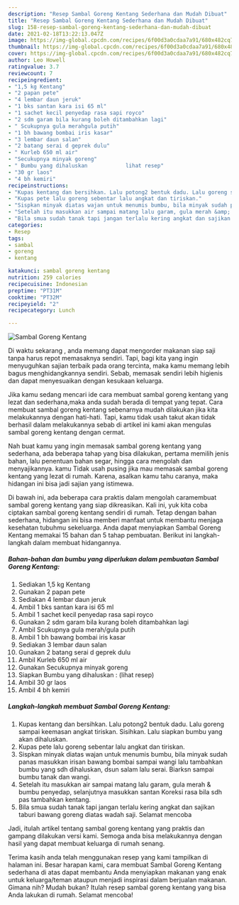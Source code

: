 ```yaml
---
description: "Resep Sambal Goreng Kentang Sederhana dan Mudah Dibuat"
title: "Resep Sambal Goreng Kentang Sederhana dan Mudah Dibuat"
slug: 158-resep-sambal-goreng-kentang-sederhana-dan-mudah-dibuat
date: 2021-02-18T13:22:13.047Z
image: https://img-global.cpcdn.com/recipes/6f00d3a0cdaa7a91/680x482cq70/sambal-goreng-kentang-foto-resep-utama.jpg
thumbnail: https://img-global.cpcdn.com/recipes/6f00d3a0cdaa7a91/680x482cq70/sambal-goreng-kentang-foto-resep-utama.jpg
cover: https://img-global.cpcdn.com/recipes/6f00d3a0cdaa7a91/680x482cq70/sambal-goreng-kentang-foto-resep-utama.jpg
author: Leo Howell
ratingvalue: 3.7
reviewcount: 7
recipeingredient:
- "1,5 kg Kentang"
- "2 papan pete"
- "4 lembar daun jeruk"
- "1 bks santan kara isi 65 ml"
- "1 sachet kecil penyedap rasa sapi royco"
- "2 sdm garam bila kurang boleh ditambahkan lagi"
- " Scukupnya gula merahgula putih"
- "1 bh bawang bombai iris kasar"
- "3 lembar daun salan"
- "2 batang serai d geprek dulu"
- " Kurleb 650 ml air"
- "Secukupnya minyak goreng"
- " Bumbu yang dihaluskan            lihat resep"
- "30 gr laos"
- "4 bh kemiri"
recipeinstructions:
- "Kupas kentang dan bersihkan. Lalu potong2 bentuk dadu. Lalu goreng sampai keemasan angkat tiriskan. Sisihkan. Lalu siapkan bumbu yang akan dihaluskan."
- "Kupas pete lalu goreng sebentar lalu angkat dan tiriskan."
- "Sispkan minyak diatas wajan untuk menumis bumbu, bila minyak sudah panas masukkan irisan bawang bombai sampai wangi lalu tambahkan bumbu yang sdh dihaluskan, dsun salam lalu serai. Biarksn sampai bumbu tanak dan wangi."
- "Setelah itu masukkan air sampai matang lalu garam, gula merah &amp; bumbu penyedap, selanjutnya masukkan santan Koreksi rasa bila sdh pas tambahkan kentang."
- "Bila smua sudah tanak tapi jangan terlalu kering angkat dan sajikan taburi bawang goreng diatas wadah saji. Selamat mencoba"
categories:
- Resep
tags:
- sambal
- goreng
- kentang

katakunci: sambal goreng kentang 
nutrition: 259 calories
recipecuisine: Indonesian
preptime: "PT31M"
cooktime: "PT32M"
recipeyield: "2"
recipecategory: Lunch

---
```



![Sambal Goreng Kentang](https://img-global.cpcdn.com/recipes/6f00d3a0cdaa7a91/680x482cq70/sambal-goreng-kentang-foto-resep-utama.jpg)

Di waktu  sekarang , anda memang dapat mengorder makanan siap saji tanpa harus repot memasaknya sendiri. Tapi, bagi kita yang ingin menyuguhkan sajian terbaik pada orang tercinta, maka kamu memang lebih bagus menghidangkannya sendiri. Sebab, memasak sendiri lebih higienis dan dapat menyesuaikan dengan kesukaan keluarga.

Jika kamu sedang mencari ide cara membuat sambal goreng kentang yang lezat dan sederhana,maka anda sudah berada di tempat yang tepat. Cara membuat sambal goreng kentang  sebenarnya mudah dilakukan jika kita melakukannya dengan hati-hati. Tapi, kamu tidak usah takut akan tidak berhasil dalam melakukannya 
sebab di artikel ini kami akan mengulas sambal goreng kentang dengan cermat.  



Nah buat kamu yang ingin memasak sambal goreng kentang yang sederhana, ada beberapa tahap yang bisa dilakukan, pertama memilih jenis bahan, lalu penentuan bahan segar, hingga cara mengolah dan menyajikannya. kamu Tidak usah pusing jika mau memasak sambal goreng kentang yang lezat di rumah. Karena, asalkan kamu  tahu caranya, maka hidangan ini bisa jadi sajian yang istimewa.

Di bawah ini, ada beberapa cara praktis  dalam mengolah caramembuat sambal goreng kentang yang siap dikreasikan. Kali ini, yuk kita coba ciptakan sambal goreng kentang sendiri di rumah. Tetap dengan bahan sederhana, hidangan ini bisa memberi manfaat untuk membantu menjaga kesehatan tubuhmu sekeluarga. Anda dapat menyiapkan Sambal Goreng Kentang memakai 15 bahan dan 5 tahap pembuatan. Berikut ini langkah-langkah dalam membuat hidangannya.

<!--inarticleads1-->

##### Bahan-bahan dan bumbu yang diperlukan dalam pembuatan Sambal Goreng Kentang:

1. Sediakan 1,5 kg Kentang
1. Gunakan 2 papan pete
1. Sediakan 4 lembar daun jeruk
1. Ambil 1 bks santan kara isi 65 ml
1. Ambil 1 sachet kecil penyedap rasa sapi royco
1. Gunakan 2 sdm garam bila kurang boleh ditambahkan lagi
1. Ambil  Scukupnya gula merah/gula putih
1. Ambil 1 bh bawang bombai iris kasar
1. Sediakan 3 lembar daun salan
1. Gunakan 2 batang serai d geprek dulu
1. Ambil  Kurleb 650 ml air
1. Gunakan Secukupnya minyak goreng
1. Siapkan  Bumbu yang dihaluskan :           (lihat resep)
1. Ambil 30 gr laos
1. Ambil 4 bh kemiri




<!--inarticleads2-->

##### Langkah-langkah membuat Sambal Goreng Kentang:

1. Kupas kentang dan bersihkan. Lalu potong2 bentuk dadu. Lalu goreng sampai keemasan angkat tiriskan. Sisihkan. Lalu siapkan bumbu yang akan dihaluskan.
1. Kupas pete lalu goreng sebentar lalu angkat dan tiriskan.
1. Sispkan minyak diatas wajan untuk menumis bumbu, bila minyak sudah panas masukkan irisan bawang bombai sampai wangi lalu tambahkan bumbu yang sdh dihaluskan, dsun salam lalu serai. Biarksn sampai bumbu tanak dan wangi.
1. Setelah itu masukkan air sampai matang lalu garam, gula merah &amp; bumbu penyedap, selanjutnya masukkan santan Koreksi rasa bila sdh pas tambahkan kentang.
1. Bila smua sudah tanak tapi jangan terlalu kering angkat dan sajikan taburi bawang goreng diatas wadah saji. Selamat mencoba




Jadi, itulah artikel tentang  sambal goreng kentang  yang praktis dan gampang dilakukan versi kami. Semoga anda bisa melakukannya dengan hasil yang dapat membuat keluarga di rumah senang. 

Terima kasih anda telah menggunakan resep yang kami tampilkan di halaman ini. Besar harapan kami, cara membuat  Sambal Goreng Kentang sederhana di atas dapat membantu Anda menyiapkan makanan yang enak untuk keluarga/teman ataupun menjadi inspirasi dalam berjualan makanan. Gimana nih? Mudah bukan? Itulah resep sambal goreng kentang yang bisa Anda lakukan di rumah. Selamat mencoba!

